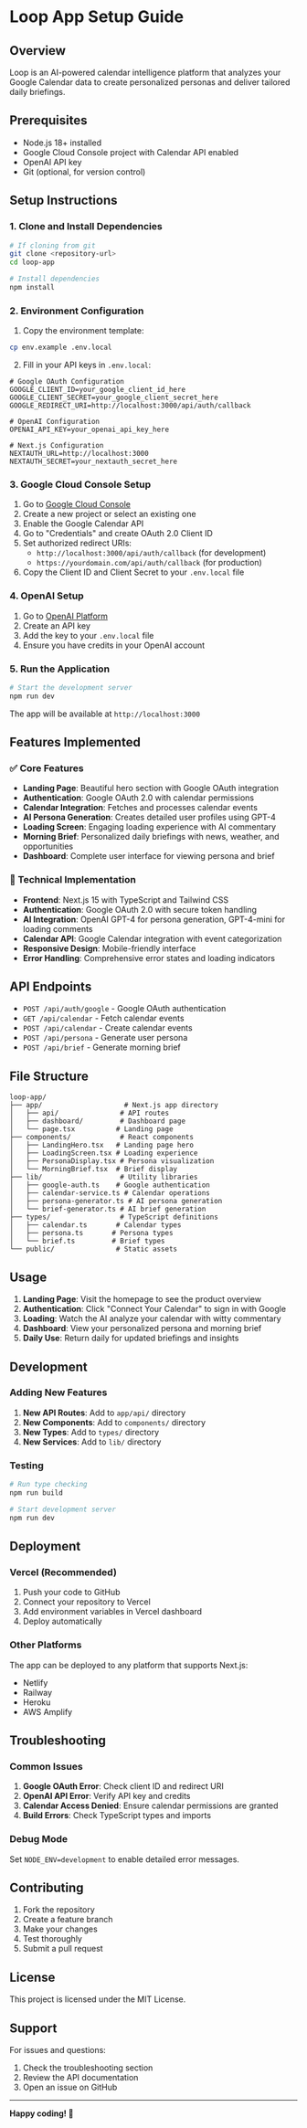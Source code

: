 # Loop App Setup Guide

## Overview

Loop is an AI-powered calendar intelligence platform that analyzes your Google Calendar data to create personalized personas and deliver tailored daily briefings.

## Prerequisites

- Node.js 18+ installed
- Google Cloud Console project with Calendar API enabled
- OpenAI API key
- Git (optional, for version control)

## Setup Instructions

### 1. Clone and Install Dependencies

```bash
# If cloning from git
git clone <repository-url>
cd loop-app

# Install dependencies
npm install
```

### 2. Environment Configuration

1. Copy the environment template:
```bash
cp env.example .env.local
```

2. Fill in your API keys in `.env.local`:

```env
# Google OAuth Configuration
GOOGLE_CLIENT_ID=your_google_client_id_here
GOOGLE_CLIENT_SECRET=your_google_client_secret_here
GOOGLE_REDIRECT_URI=http://localhost:3000/api/auth/callback

# OpenAI Configuration
OPENAI_API_KEY=your_openai_api_key_here

# Next.js Configuration
NEXTAUTH_URL=http://localhost:3000
NEXTAUTH_SECRET=your_nextauth_secret_here
```

### 3. Google Cloud Console Setup

1. Go to [Google Cloud Console](https://console.cloud.google.com/)
2. Create a new project or select an existing one
3. Enable the Google Calendar API
4. Go to "Credentials" and create OAuth 2.0 Client ID
5. Set authorized redirect URIs:
   - `http://localhost:3000/api/auth/callback` (for development)
   - `https://yourdomain.com/api/auth/callback` (for production)
6. Copy the Client ID and Client Secret to your `.env.local` file

### 4. OpenAI Setup

1. Go to [OpenAI Platform](https://platform.openai.com/)
2. Create an API key
3. Add the key to your `.env.local` file
4. Ensure you have credits in your OpenAI account

### 5. Run the Application

```bash
# Start the development server
npm run dev
```

The app will be available at `http://localhost:3000`

## Features Implemented

### ✅ Core Features
- **Landing Page**: Beautiful hero section with Google OAuth integration
- **Authentication**: Google OAuth 2.0 with calendar permissions
- **Calendar Integration**: Fetches and processes calendar events
- **AI Persona Generation**: Creates detailed user profiles using GPT-4
- **Loading Screen**: Engaging loading experience with AI commentary
- **Morning Brief**: Personalized daily briefings with news, weather, and opportunities
- **Dashboard**: Complete user interface for viewing persona and brief

### 🔧 Technical Implementation
- **Frontend**: Next.js 15 with TypeScript and Tailwind CSS
- **Authentication**: Google OAuth 2.0 with secure token handling
- **AI Integration**: OpenAI GPT-4 for persona generation, GPT-4-mini for loading comments
- **Calendar API**: Google Calendar integration with event categorization
- **Responsive Design**: Mobile-friendly interface
- **Error Handling**: Comprehensive error states and loading indicators

## API Endpoints

- `POST /api/auth/google` - Google OAuth authentication
- `GET /api/calendar` - Fetch calendar events
- `POST /api/calendar` - Create calendar events
- `POST /api/persona` - Generate user persona
- `POST /api/brief` - Generate morning brief

## File Structure

```
loop-app/
├── app/                    # Next.js app directory
│   ├── api/               # API routes
│   ├── dashboard/         # Dashboard page
│   └── page.tsx          # Landing page
├── components/            # React components
│   ├── LandingHero.tsx   # Landing page hero
│   ├── LoadingScreen.tsx # Loading experience
│   ├── PersonaDisplay.tsx # Persona visualization
│   └── MorningBrief.tsx  # Brief display
├── lib/                   # Utility libraries
│   ├── google-auth.ts    # Google authentication
│   ├── calendar-service.ts # Calendar operations
│   ├── persona-generator.ts # AI persona generation
│   └── brief-generator.ts # AI brief generation
├── types/                 # TypeScript definitions
│   ├── calendar.ts       # Calendar types
│   ├── persona.ts       # Persona types
│   └── brief.ts         # Brief types
└── public/               # Static assets
```

## Usage

1. **Landing Page**: Visit the homepage to see the product overview
2. **Authentication**: Click "Connect Your Calendar" to sign in with Google
3. **Loading**: Watch the AI analyze your calendar with witty commentary
4. **Dashboard**: View your personalized persona and morning brief
5. **Daily Use**: Return daily for updated briefings and insights

## Development

### Adding New Features

1. **New API Routes**: Add to `app/api/` directory
2. **New Components**: Add to `components/` directory
3. **New Types**: Add to `types/` directory
4. **New Services**: Add to `lib/` directory

### Testing

```bash
# Run type checking
npm run build

# Start development server
npm run dev
```

## Deployment

### Vercel (Recommended)

1. Push your code to GitHub
2. Connect your repository to Vercel
3. Add environment variables in Vercel dashboard
4. Deploy automatically

### Other Platforms

The app can be deployed to any platform that supports Next.js:
- Netlify
- Railway
- Heroku
- AWS Amplify

## Troubleshooting

### Common Issues

1. **Google OAuth Error**: Check client ID and redirect URI
2. **OpenAI API Error**: Verify API key and credits
3. **Calendar Access Denied**: Ensure calendar permissions are granted
4. **Build Errors**: Check TypeScript types and imports

### Debug Mode

Set `NODE_ENV=development` to enable detailed error messages.

## Contributing

1. Fork the repository
2. Create a feature branch
3. Make your changes
4. Test thoroughly
5. Submit a pull request

## License

This project is licensed under the MIT License.

## Support

For issues and questions:
1. Check the troubleshooting section
2. Review the API documentation
3. Open an issue on GitHub

---

**Happy coding! 🚀**
